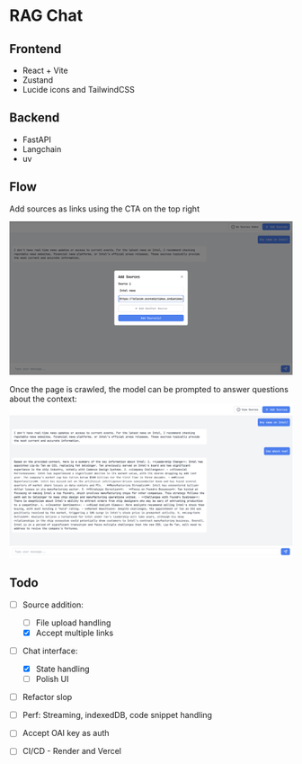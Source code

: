 # RAG Chat

## Frontend
- React + Vite 
- Zustand
- Lucide icons and TailwindCSS


## Backend
- FastAPI
- Langchain
- uv

## Flow

Add sources as links using the CTA on the top right

![Screenshot](./SS0.png)


Once the page is crawled, the model can be prompted to answer questions about the context:
![Screenshot](./SS1.png)


## Todo

- [ ] Source addition:
    - [ ] File upload handling
    - [x] Accept multiple links 

- [ ] Chat interface:
    - [x] State handling
    - [ ] Polish UI

- [ ] Refactor slop

- [ ] Perf: Streaming, indexedDB, code snippet handling 

- [ ] Accept OAI key as auth

- [ ] CI/CD - Render and Vercel